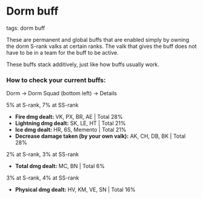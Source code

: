 # Dorm buff
tags: dorm buff

These are permanent and global buffs that are enabled simply by owning the dorm S-rank valks at certain ranks. The valk that gives the buff does not have to be in a team for the buff to be active.

These buffs stack additively, just like how buffs usually work.

### How to check your current buffs:
Dorm -> Dorm Squad (bottom left) -> Details

5% at S-rank, 7% at SS-rank
- **Fire dmg dealt:** VK, PX, BR, AE | Total 28% 
- **Lightning dmg dealt:** SK, LE, HT | Total 21%
- **Ice dmg dealt:** HR, 6S, Memento | Total 21%
- **Decrease damage taken (by your own valk):** AK, CH, DB, BK | Total 28%

2% at S-rank, 3% at SS-rank
- **Total dmg dealt:** MC, BN | Total 6%

3% at S-rank, 4% at SS-rank
- **Physical dmg dealt:** HV, KM, VE, SN | Total 16%
